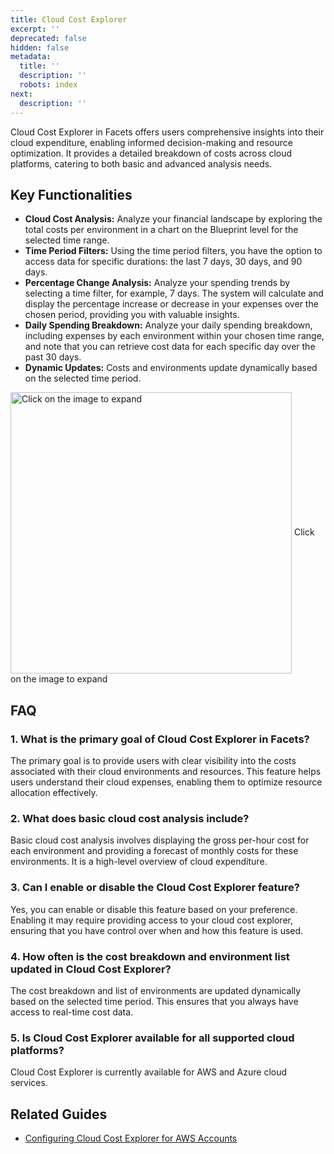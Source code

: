 ```yaml
---
title: Cloud Cost Explorer
excerpt: ''
deprecated: false
hidden: false
metadata:
  title: ''
  description: ''
  robots: index
next:
  description: ''
---
```

Cloud Cost Explorer in Facets offers users comprehensive insights into their cloud expenditure, enabling informed decision-making and resource optimization. It provides a detailed breakdown of costs across cloud platforms, catering to both basic and advanced analysis needs.

## Key Functionalities

* **Cloud Cost Analysis:** Analyze your financial landscape by exploring the total costs per environment in a chart on the Blueprint level for the selected time range.
* **Time Period Filters:** Using the time period filters, you have the option to access data for specific durations: the last 7 days, 30 days, and 90 days. 
* **Percentage Change Analysis:** Analyze your spending trends by selecting a time filter, for example, 7 days. The system will calculate and display the percentage increase or decrease in your expenses over the chosen period, providing you with valuable insights.
* **Daily Spending Breakdown:** Analyze your daily spending breakdown, including expenses by each environment within your chosen time range, and note that you can retrieve cost data for each specific day over the past 30 days.
* **Dynamic Updates:** Costs and environments update dynamically based on the selected time period.

<Image alt="Click on the image to expand" align="center" width="450px" border={true} src="https://files.readme.io/8932313-Costexplorer.gif">
  Click on the image to expand
</Image>

## FAQ

### 1. What is the primary goal of Cloud Cost Explorer in Facets?

The primary goal is to provide users with clear visibility into the costs associated with their cloud environments and resources. This feature helps users understand their cloud expenses, enabling them to optimize resource allocation effectively.

### 2. What does basic cloud cost analysis include?

Basic cloud cost analysis involves displaying the gross per-hour cost for each environment and providing a forecast of monthly costs for these environments. It is a high-level overview of cloud expenditure.

### 3. Can I enable or disable the Cloud Cost Explorer feature?

Yes, you can enable or disable this feature based on your preference. Enabling it may require providing access to your cloud cost explorer, ensuring that you have control over when and how this feature is used.

### 4. How often is the cost breakdown and environment list updated in Cloud Cost Explorer?

The cost breakdown and list of environments are updated dynamically based on the selected time period. This ensures that you always have access to real-time cost data.

### 5. Is Cloud Cost Explorer available for all supported cloud platforms?

Cloud Cost Explorer is currently available for AWS and Azure cloud services.

## Related Guides

* [Configuring Cloud Cost Explorer for AWS Accounts](https://doc.clickup.com/3443930/d/h/3936u-18744/caa022affb5455a/3936u-62804)
